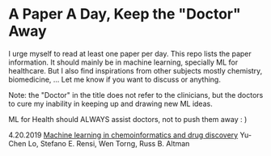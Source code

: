 # A Paper A Day, Keep the "Doctor" Away

I urge myself to read at least one paper per day. This repo lists the paper information. It should mainly be in machine learning, specially ML for healthcare. But I also find inspirations from other subjects mostly chemistry, biomedicine, ... Let me know if you want to discuss or anything.

Note: the "Doctor" in the title does not refer to the clinicians, but the doctors to cure my inability in keeping up and drawing new ML ideas. 

ML for Health should ALWAYS assist doctors, not to push them away : )


4.20.2019 [Machine learning in chemoinformatics and drug discovery](https://www.sciencedirect.com/science/article/pii/S1359644617304695) Yu-Chen Lo, Stefano E. Rensi, Wen Torng, Russ B. Altman